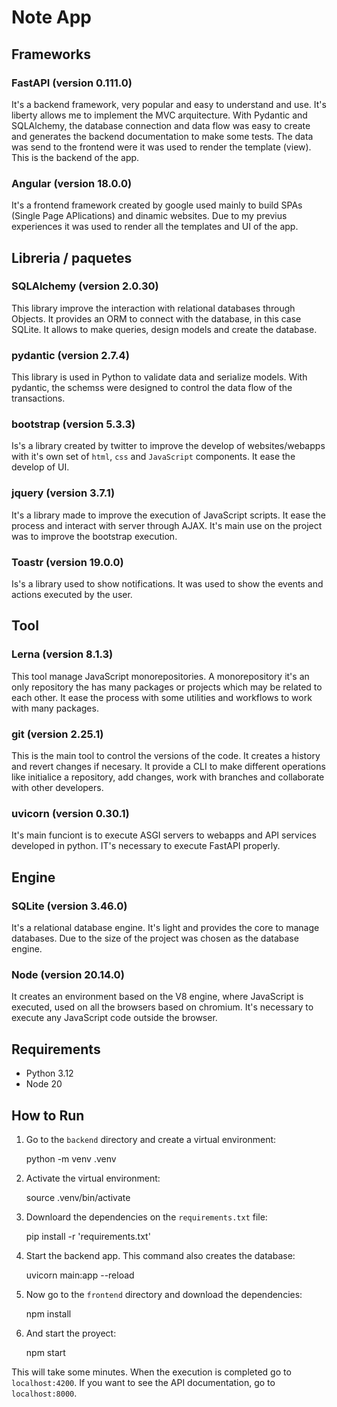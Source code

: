 # Note App

## Frameworks

### FastAPI (version **0.111.0**)

It's a backend framework, very popular and easy to understand and use. It's liberty allows me to implement the MVC arquitecture. With Pydantic and SQLAlchemy, the database connection and data flow was easy to create and generates the backend documentation to make some tests. The data was send to the frontend were it was used to render the template (view). This is the backend of the app.

### Angular (version **18.0.0**)

It's a frontend framework created by google used mainly to build SPAs (Single Page APlications) and dinamic websites. Due to my previus experiences it was used to render all the templates and UI of the app.

## Libreria / paquetes

### SQLAlchemy (version **2.0.30**)

This library improve the interaction with relational databases through Objects. It provides an ORM to connect with the database, in this case SQLite. It allows to make queries, design models and create the database.

### pydantic (version **2.7.4**)

This library is used in Python to validate data and serialize models. With pydantic, the schemss were designed to control the data flow of the transactions.

### bootstrap (version **5.3.3**)

Is's a library created by twitter to improve the develop of websites/webapps with it's own set of `html`, `css` and `JavaScript` components. It ease the develop of UI.

### jquery (version **3.7.1**)

It's a library made to improve the execution of JavaScript scripts. It ease the process and interact with server through AJAX. It's main use on the project was to improve the bootstrap execution.

### Toastr (version **19.0.0**)

Is's a library used to show notifications. It was used to show the events and actions executed by the user.

## Tool

### Lerna (version **8.1.3**)

This tool manage JavaScript monorepositories. A monorepository it's an only repository the has many packages or projects which may be related to each other. It ease the process with some utilities and workflows to work with many packages.

### git (version **2.25.1**)

This is the main tool to control the versions of the code. It creates a history and revert changes if necesary. It provide a CLI to make different operations like initialice a repository, add changes, work with branches and collaborate with other developers.

### uvicorn (version **0.30.1**)

It's main funciont is to execute ASGI servers to webapps and API services developed in python. IT's necessary to execute FastAPI properly.

## Engine

### SQLite (version **3.46.0**)

It's a relational database engine. It's light and provides the core to manage databases. Due to the size of the project was chosen as the database engine.

### Node (version **20.14.0**)

It creates an environment based on the V8 engine, where JavaScript is executed, used on all the browsers based on chromium. It's necessary to execute any JavaScript code outside the browser.

## Requirements

- Python 3.12
- Node 20

## How to Run

1. Go to the `backend` directory and create a virtual environment:

    python -m venv .venv

2. Activate the virtual environment:

    source .venv/bin/activate

3. Downloard the dependencies on the `requirements.txt` file:

    pip install -r 'requirements.txt'

4. Start the backend app. This command also creates the database:

    uvicorn main:app --reload

5. Now go to the `frontend` directory and download the dependencies:

    npm install

6. And start the proyect:

    npm start

This will take some minutes. When the execution is completed go to `localhost:4200`. If you want to see the API documentation, go to `localhost:8000`.
